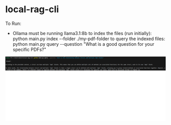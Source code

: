 # local-rag-cli

To Run:
- Ollama must be running llama3.1:8b
to index the files (run initially):
python main.py index --folder ./my-pdf-folder
to query the indexed files:
python main.py query --question "What is a good question for your specific PDFs?"

![Example of RAG CLI program with question and answer](.\static\RAG_CLI_example.png)
